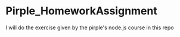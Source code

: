 # Pirple_HomeworkAssignment
I will do the exercise given by the pirple's node.js course in this repo
